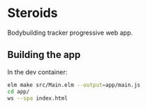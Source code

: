 # Steroids

Bodybuilding tracker progressive web app.

## Building the app

In the dev container:

```bash
elm make src/Main.elm --output=app/main.js
cd app/
ws --spa index.html
```
